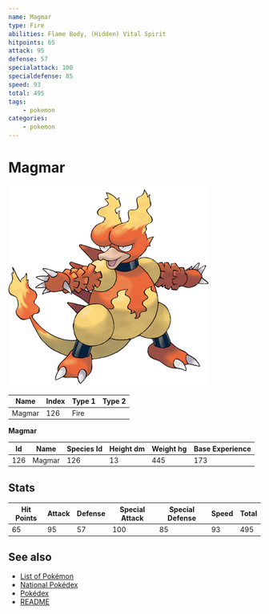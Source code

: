 ```yaml
---
name: Magmar
type: Fire
abilities: Flame Body, (Hidden) Vital Spirit
hitpoints: 65
attack: 95
defense: 57
specialattack: 100
specialdefense: 85
speed: 93
total: 495
tags:
    - pokemon
categories:
    - pokemon
---
```


# Magmar


![Magmar](images/126.png)

| **Name** | **Index** | **Type 1** | **Type 2** |
|----|----|----|----|
| Magmar | 126 | Fire  |  |

**Magmar** 




| **Id** | **Name** | **Species Id** | **Height dm** | **Weight hg** | **Base Experience** |
|--------|----------|----------------|------------|------------|---------------------|
| 126 | Magmar | 126 | 13 | 445 | 173 |



## Stats

| **Hit Points** | **Attack** | **Defense** | **Special Attack** | **Special Defense** | **Speed** | **Total** |
|----------------|------------|-------------|--------------------|---------------------|-----------|-----------|
| 65 | 95 | 57 | 100 | 85 | 93 | 495 |

## See also

- [List of Pokémon](../pokemon.md)
- [National Pokédex](../national_pokedex.md)
- [Pokédex](../pokedex.md)
- [README](../README.md)
